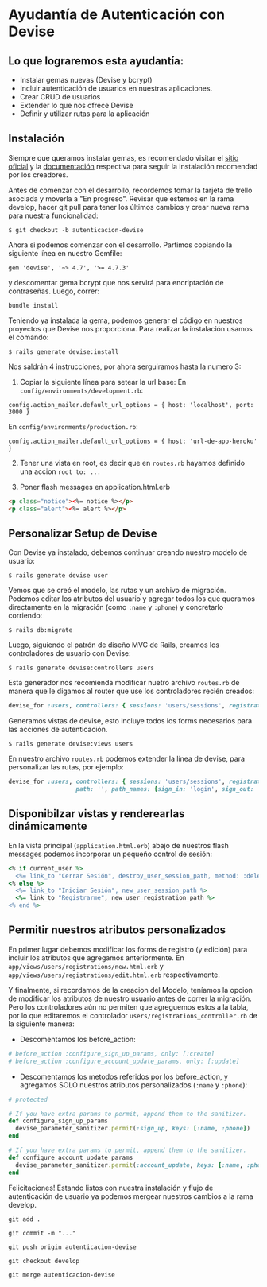 # Ayudantía de Autenticación con Devise

## Lo que lograremos esta ayudantía:

- Instalar gemas nuevas (Devise y bcrypt)
- Incluir autenticación de usuarios en nuestras aplicaciones.
- Crear CRUD de usuarios
- Extender lo que nos ofrece Devise
- Definir y utilizar rutas para la aplicación

## Instalación

Siempre que queramos instalar gemas, es recomendado visitar el [sitio oficial](https://rubygems.org/gems/devise) y la [documentación](https://github.com/heartcombo/devise#the-devise-wiki) respectiva para seguir la instalación recomendad por los creadores.

Antes de comenzar con el desarrollo, recordemos tomar la tarjeta de trello asociada y moverla a "En progreso".
Revisar que estemos en la rama develop, hacer git pull para tener los últimos cambios y crear nueva rama para nuestra funcionalidad:
```
$ git checkout -b autenticacion-devise
```

Ahora si podemos comenzar con el desarrollo. Partimos copiando la siguiente línea en nuestro Gemfile:
```
gem 'devise', '~> 4.7', '>= 4.7.3'
```
y descomentar gema bcrypt que nos servirá para encriptación de contraseñas. Luego, correr: 
```
bundle install
````

Teniendo ya instalada la gema, podemos generar el código en nuestros proyectos que Devise nos proporciona. Para realizar la instalación usamos el comando:
```
$ rails generate devise:install
```
 Nos saldrán 4 instrucciones, por ahora serguiramos hasta la numero 3:

1. Copiar la siguiente línea para setear la url base:
En `config/environments/development.rb`:
```
config.action_mailer.default_url_options = { host: 'localhost', port: 3000 }
```
En `config/environments/production.rb`:
```
config.action_mailer.default_url_options = { host: 'url-de-app-heroku' }
```

2. Tener una vista en root, es decir que en `routes.rb` hayamos definido una accion `root to: ...`

3. Poner flash messages en application.html.erb
```html
<p class="notice"><%= notice %></p>
<p class="alert"><%= alert %></p>
```

## Personalizar Setup de Devise

Con Devise ya instalado, debemos continuar creando nuestro modelo de usuario:
```
$ rails generate devise user
```

Vemos que se creó el modelo, las rutas y un archivo de migración. Podemos editar los atributos del usuario y agregar todos los que queramos directamente en la migración (como `:name` y `:phone`) y concretarlo corriendo:
```
$ rails db:migrate
```

Luego, siguiendo el patrón de diseño MVC de Rails, creamos los controladores de usuario con Devise:
```
$ rails generate devise:controllers users
```

Esta generador nos recomienda modificar nuetro archivo `routes.rb` de manera que le digamos al router que use los controladores recién creados: 
```ruby
devise_for :users, controllers: { sessions: 'users/sessions', registrations: 'users/registrations' }
```

Generamos vistas de devise, esto incluye todos los forms necesarios para las acciones de autenticación.
```
$ rails generate devise:views users
```

En nuestro archivo `routes.rb` podemos extender la línea de devise, para personalizar las rutas, por ejemplo:
```ruby
devise_for :users, controllers: { sessions: 'users/sessions', registrations: 'users/registrations' }, 
                   path: '', path_names: {sign_in: 'login', sign_out: 'logout', sign_up: 'register'}
```

## Disponibilzar vistas y renderearlas dinámicamente

En la vista principal (`application.html.erb`) abajo de nuestros flash messages podemos incorporar un pequeño control de sesión:
```ruby
<% if current_user %>
  <%= link_to "Cerrar Sesión", destroy_user_session_path, method: :delete %>
<% else %>
  <%= link_to "Iniciar Sesión", new_user_session_path %>
  <%= link_to "Registrarme", new_user_registration_path %>
<% end %>
```

## Permitir nuestros atributos personalizados

En primer lugar debemos modificar los forms de registro (y edición) para incluir los atributos que agregamos anteriormente. En `app/views/users/registrations/new.html.erb` y `app/views/users/registrations/edit.html.erb` respectivamente.

Y finalmente, si recordamos de la creacion del Modelo, teníamos la opcion de modificar los atributos de nuestro usuario antes de correr la migración. Pero los controladores aún no permiten que agreguemos estos a la tabla, por lo que editaremos el controlador `users/registrations_controller.rb` de la siguiente manera:
- Descomentamos los before_action:
```ruby
# before_action :configure_sign_up_params, only: [:create]
# before_action :configure_account_update_params, only: [:update]
```
- Descomentamos los metodos referidos por los before_action, y agregamos SOLO nuestros atributos personalizados (`:name` y `:phone`):
```ruby
# protected

# If you have extra params to permit, append them to the sanitizer.
def configure_sign_up_params
  devise_parameter_sanitizer.permit(:sign_up, keys: [:name, :phone])
end

# If you have extra params to permit, append them to the sanitizer.
def configure_account_update_params
  devise_parameter_sanitizer.permit(:account_update, keys: [:name, :phone])
end
```

Felicitaciones! Estando listos con nuestra instalación y flujo de autenticación de usuario ya podemos mergear nuestros cambios a la rama develop.
```
git add .
```
```
git commit -m "..."
```
```
git push origin autenticacion-devise
```
```
git checkout develop
```
```
git merge autenticacion-devise
```
